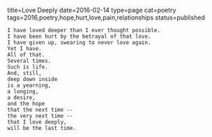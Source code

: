 title=Love Deeply
date=2016-02-14
type=page
cat=poetry
tags=2016,poetry,hope,hurt,love,pain,relationships
status=published
~~~~~~
I have loved deeper than I ever thought possible.
I have been hurt by the betrayal of that love.
I have given up, swearing to never love again.
Yet I have.
All of that.
Several times.
Such is life.
And, still,
deep down inside
is a yearning,
a longing,
a desire,
and the hope
that the next time --
the very next time --
that I love deeply,
will be the last time.
